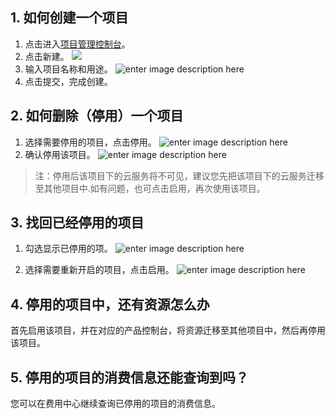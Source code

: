 
## 1. 如何创建一个项目
1. 点击进入[项目管理控制台](http://console.tce.fsphere.cn/project)。
2. 点击新建。
![](http://imgcache.tce.fsphere.cn/image/mc.qcloudimg.com/static/img/b874434e856f263b7efb034c801899d3/1.png)
3. 输入项目名称和用途。
![enter image description here](http://imgcache.tce.fsphere.cn/image/mc.qcloudimg.com/static/img/36e4a1614460b991c0af67c293762141/2.png)
4. 点击提交，完成创建。


## 2. 如何删除（停用）一个项目
1. 选择需要停用的项目，点击停用。
![enter image description here](http://imgcache.tce.fsphere.cn/image/mc.qcloudimg.com/static/img/836c707687294ccad4d8cdac181fc0a9/3.png)
2. 确认停用该项目。
![enter image description here](http://imgcache.tce.fsphere.cn/image/mc.qcloudimg.com/static/img/2706f37ae7513e5915f60a86ce6a7a03/4.png)

>注：停用后该项目下的云服务将不可见，建议您先把该项目下的云服务迁移至其他项目中.如有问题，也可点击启用，再次使用该项目。

## 3. 找回已经停用的项目
1. 勾选显示已停用的项。
![enter image description here](http://imgcache.tce.fsphere.cn/image/mc.qcloudimg.com/static/img/94d0f7c369fa087ec744d69a26542bac/5.png)

2. 选择需要重新开启的项目，点击启用。
![enter image description here](http://imgcache.tce.fsphere.cn/image/mc.qcloudimg.com/static/img/e4b5f60e3667cc3d4ad9c0dfb765a518/6.png)

## 4. 停用的项目中，还有资源怎么办
首先启用该项目，并在对应的产品控制台，将资源迁移至其他项目中，然后再停用该项目。

## 5. 停用的项目的消费信息还能查询到吗？
您可以在费用中心继续查询已停用的项目的消费信息。
